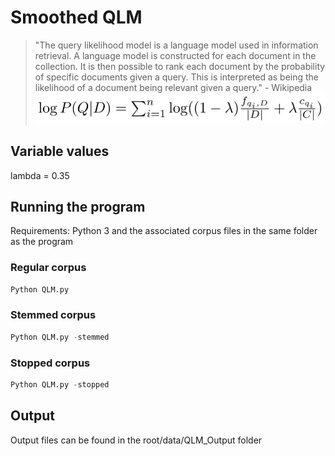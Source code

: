 # Smoothed QLM
> "The query likelihood model is a language model used in information retrieval. A language model is constructed for each document in the collection. It is then possible to rank each document by the probability of specific documents given a query. This is interpreted as being the likelihood of a document being relevant given a query." - Wikipedia
![QLM](https://raw.githubusercontent.com/ankitanallana/CS6200_Project/master/code/Smoothed_QLM/QLM%20Formula.JPG "QLM")

## Variable values

lambda = 0.35

## Running the program
Requirements: Python 3 and the associated corpus files in the same folder as the program

### Regular corpus
```python
Python QLM.py
```

### Stemmed corpus
```python
Python QLM.py -stemmed
```

### Stopped corpus
```python
Python QLM.py -stopped
```

## Output
Output files can be found in the root/data/QLM_Output folder
